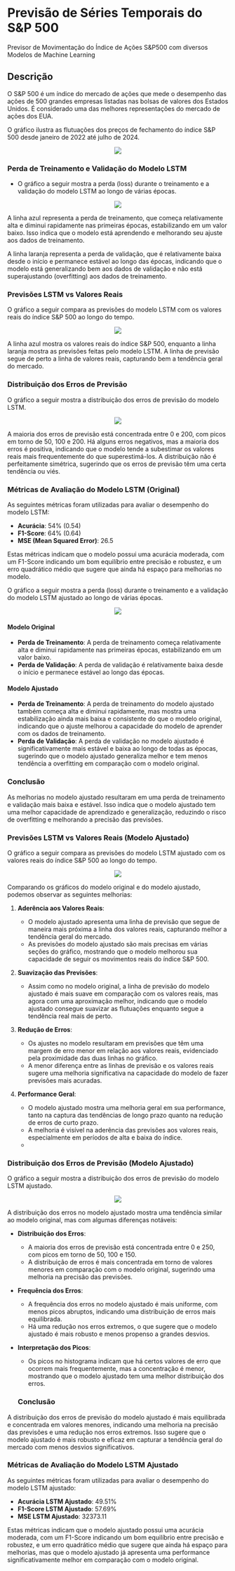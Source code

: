 # Previsão de Séries Temporais do S&P 500
Previsor de Movimentação do Índice de Ações S&amp;P500 com diversos Modelos de Machine Learning

## Descrição
O S&P 500 é um índice do mercado de ações que mede o desempenho das ações de 500 grandes empresas listadas nas bolsas de valores dos Estados Unidos. É considerado uma das melhores representações do mercado de ações dos EUA.

O gráfico ilustra as flutuações dos preços de fechamento do índice S&P 500 desde janeiro de 2022 até julho de 2024. 

<p align="center">
  <img src="https://github.com/ednaldo123/SP500-Prediction-Dimmy/blob/main/plots/lstm/closeprices.png">
</p>

### Perda de Treinamento e Validação do Modelo LSTM
- O gráfico a seguir mostra a perda (loss) durante o treinamento e a validação do modelo LSTM ao longo de várias épocas.
<p align="center">
  <img src="https://github.com/ednaldo123/SP500-Prediction-Dimmy/blob/main/plots/lstm/losstrainvalidation.png">
</p>

A linha azul representa a perda de treinamento, que começa relativamente alta e diminui rapidamente nas primeiras épocas, estabilizando em um valor baixo. Isso indica que o modelo está aprendendo e melhorando seu ajuste aos dados de treinamento.

A linha laranja representa a perda de validação, que é relativamente baixa desde o início e permanece estável ao longo das épocas, indicando que o modelo está generalizando bem aos dados de validação e não está superajustando (overfitting) aos dados de treinamento.

### Previsões LSTM vs Valores Reais

O gráfico a seguir compara as previsões do modelo LSTM com os valores reais do índice S&P 500 ao longo do tempo.

<p align="center">
  <img src="(https://github.com/ednaldo123/SP500-Prediction-Dimmy/blob/main/plots/lstm/prevision1.png)">
</p>

A linha azul mostra os valores reais do índice S&P 500, enquanto a linha laranja mostra as previsões feitas pelo modelo LSTM. A linha de previsão segue de perto a linha de valores reais, capturando bem a tendência geral do mercado.

### Distribuição dos Erros de Previsão

O gráfico a seguir mostra a distribuição dos erros de previsão do modelo LSTM.

<p align="center">
  <img src="https://github.com/ednaldo123/SP500-Prediction-Dimmy/blob/main/plots/lstm/errordistrib1.png">
</p>

A maioria dos erros de previsão está concentrada entre 0 e 200, com picos em torno de 50, 100 e 200. Há alguns erros negativos, mas a maioria dos erros é positiva, indicando que o modelo tende a subestimar os valores reais mais frequentemente do que superestimá-los. A distribuição não é perfeitamente simétrica, sugerindo que os erros de previsão têm uma certa tendência ou viés.

### Métricas de Avaliação do Modelo LSTM (Original)

As seguintes métricas foram utilizadas para avaliar o desempenho do modelo LSTM:

- **Acurácia**: 54% (0.54)
- **F1-Score**: 64% (0.64)
- **MSE (Mean Squared Error)**: 26.5

Estas métricas indicam que o modelo possui uma acurácia moderada, com um F1-Score indicando um bom equilíbrio entre precisão e robustez, e um erro quadrático médio que sugere que ainda há espaço para melhorias no modelo.

O gráfico a seguir mostra a perda (loss) durante o treinamento e a validação do modelo LSTM ajustado ao longo de várias épocas.

<p align="center">
  <img src="https://github.com/ednaldo123/SP500-Prediction-Dimmy/blob/main/plots/lstm/losstrainvalidation2.png">
</p>

#### Modelo Original
- **Perda de Treinamento**: A perda de treinamento começa relativamente alta e diminui rapidamente nas primeiras épocas, estabilizando em um valor baixo.
- **Perda de Validação**: A perda de validação é relativamente baixa desde o início e permanece estável ao longo das épocas.

#### Modelo Ajustado
- **Perda de Treinamento**: A perda de treinamento do modelo ajustado também começa alta e diminui rapidamente, mas mostra uma estabilização ainda mais baixa e consistente do que o modelo original, indicando que o ajuste melhorou a capacidade do modelo de aprender com os dados de treinamento.
- **Perda de Validação**: A perda de validação no modelo ajustado é significativamente mais estável e baixa ao longo de todas as épocas, sugerindo que o modelo ajustado generaliza melhor e tem menos tendência a overfitting em comparação com o modelo original.

### Conclusão

As melhorias no modelo ajustado resultaram em uma perda de treinamento e validação mais baixa e estável. Isso indica que o modelo ajustado tem uma melhor capacidade de aprendizado e generalização, reduzindo o risco de overfitting e melhorando a precisão das previsões.

### Previsões LSTM vs Valores Reais (Modelo Ajustado)

O gráfico a seguir compara as previsões do modelo LSTM ajustado com os valores reais do índice S&P 500 ao longo do tempo.

<p align="center">
  <img src="https://github.com/ednaldo123/SP500-Prediction-Dimmy/blob/main/plots/lstm/prevision2.png">
</p>

Comparando os gráficos do modelo original e do modelo ajustado, podemos observar as seguintes melhorias:

1. **Aderência aos Valores Reais**:
   - O modelo ajustado apresenta uma linha de previsão que segue de maneira mais próxima a linha dos valores reais, capturando melhor a tendência geral do mercado.
   - As previsões do modelo ajustado são mais precisas em várias seções do gráfico, mostrando que o modelo melhorou sua capacidade de seguir os movimentos reais do índice S&P 500.

2. **Suavização das Previsões**:
   - Assim como no modelo original, a linha de previsão do modelo ajustado é mais suave em comparação com os valores reais, mas agora com uma aproximação melhor, indicando que o modelo ajustado consegue suavizar as flutuações enquanto segue a tendência real mais de perto.

3. **Redução de Erros**:
   - Os ajustes no modelo resultaram em previsões que têm uma margem de erro menor em relação aos valores reais, evidenciado pela proximidade das duas linhas no gráfico.
   - A menor diferença entre as linhas de previsão e os valores reais sugere uma melhoria significativa na capacidade do modelo de fazer previsões mais acuradas.

4. **Performance Geral**:
   - O modelo ajustado mostra uma melhoria geral em sua performance, tanto na captura das tendências de longo prazo quanto na redução de erros de curto prazo.
   - A melhoria é visível na aderência das previsões aos valores reais, especialmente em períodos de alta e baixa do índice.
   - 
  ### Distribuição dos Erros de Previsão (Modelo Ajustado)

  O gráfico a seguir mostra a distribuição dos erros de previsão do modelo LSTM ajustado.

<p align="center">
  <img src="https://github.com/ednaldo123/SP500-Prediction-Dimmy/blob/main/plots/lstm/errordistrib2.png">
</p>

A distribuição dos erros no modelo ajustado mostra uma tendência similar ao modelo original, mas com algumas diferenças notáveis:

- **Distribuição dos Erros**:
  - A maioria dos erros de previsão está concentrada entre 0 e 250, com picos em torno de 50, 100 e 150.
  - A distribuição de erros é mais concentrada em torno de valores menores em comparação com o modelo original, sugerindo uma melhoria na precisão das previsões.

- **Frequência dos Erros**:
  - A frequência dos erros no modelo ajustado é mais uniforme, com menos picos abruptos, indicando uma distribuição de erros mais equilibrada.
  - Há uma redução nos erros extremos, o que sugere que o modelo ajustado é mais robusto e menos propenso a grandes desvios.

- **Interpretação dos Picos**:
  - Os picos no histograma indicam que há certos valores de erro que ocorrem mais frequentemente, mas a concentração é menor, mostrando que o modelo ajustado tem uma melhor distribuição dos erros.
    
  ### Conclusão

A distribuição dos erros de previsão do modelo ajustado é mais equilibrada e concentrada em valores menores, indicando uma melhoria na precisão das previsões e uma redução nos erros extremos. Isso sugere que o modelo ajustado é mais robusto e eficaz em capturar a tendência geral do mercado com menos desvios significativos.

  ### Métricas de Avaliação do Modelo LSTM Ajustado

As seguintes métricas foram utilizadas para avaliar o desempenho do modelo LSTM ajustado:

- **Acurácia LSTM Ajustado**: 49.51%
- **F1-Score LSTM Ajustado**: 57.69%
- **MSE LSTM Ajustado**: 32373.11

Estas métricas indicam que o modelo ajustado possui uma acurácia moderada, com um F1-Score indicando um bom equilíbrio entre precisão e robustez, e um erro quadrático médio que sugere que ainda há espaço para melhorias, mas que o modelo ajustado já apresenta uma performance significativamente melhor em comparação com o modelo original.
